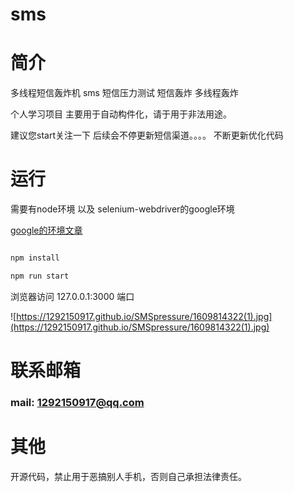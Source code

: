 
# sms

# 简介

多线程短信轰炸机 sms 短信压力测试 短信轰炸 多线程轰炸

个人学习项目 主要用于自动构件化，请于用于非法用途。

建议您start关注一下 后续会不停更新短信渠道。。。。 不断更新优化代码

# 运行

需要有node环境 以及 selenium-webdriver的google环境

[google的环境文章](https://www.cnblogs.com/shuchang1001/p/13563962.html)

```javascript

npm install 

npm run start

```


浏览器访问 127.0.0.1:3000  端口

![https://1292150917.github.io/SMSpressure/1609814322(1).jpg](https://1292150917.github.io/SMSpressure/1609814322(1).jpg)

# 联系邮箱  

### mail: 1292150917@qq.com

# 其他

开源代码，禁止用于恶搞别人手机，否则自己承担法律责任。